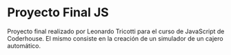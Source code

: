 # Proyecto Final JS

Proyecto final realizado por Leonardo Tricotti para el curso de JavaScript de Coderhouse.
El mismo consiste en la creación de un simulador de un cajero automático.
